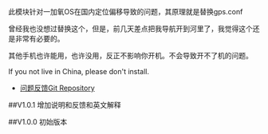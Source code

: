 此模块针对一加氧OS在国内定位偏移导致的问题，其原理就是替换gps.conf



曾经我也没想过替换这个，但是，前几天差点把我导航开到河里了，我觉得这个还是非常有必要的。

其他手机也许能用，也许没用，反正不影响你开机。不会导致开不了机的问题。



If you not live in China, please don't install.


* [问题反馈Git Repository](https://github.com/Magisk-Modules-Repo/-OS-GPS-/issues/new)


##V1.0.1 增加说明和反馈和英文解释

##V1.0.0 初始版本

